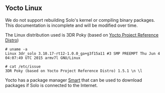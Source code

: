 ## Yocto Linux

<aside class="caution">
We do not support rebuilding Solo's kernel or compiling binary packages. This documentation is incomplete and will be modified over time.
</aside>

The Linux distribution used is 3DR Poky (based on [Yocto Project Reference Distro](http://www.yoctoproject.org/docs/1.8/mega-manual/mega-manual.html))

```
# uname -a
Linux 3dr_solo 3.10.17-rt12-1.0.0_ga+g3f15a11 #3 SMP PREEMPT Thu Jun 4 04:07:49 UTC 2015 armv7l GNU/Linux
```

```
# cat /etc/issue
3DR Poky (based on Yocto Project Reference Distro) 1.5.1 \n \l
```

Yocto has a package manager [Smart](https://labix.org/smart) that can be used to download packages if Solo is connected to the Internet.
